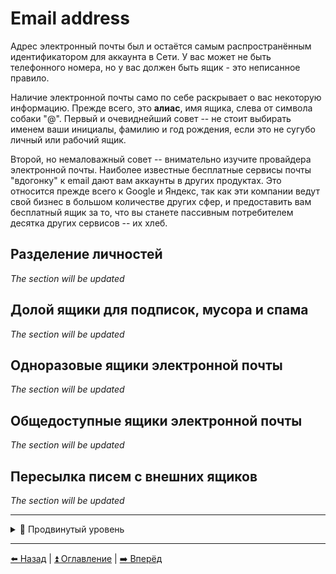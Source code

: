 # Email address

Адрес электронный почты был и остаётся самым распространённым идентификатором для аккаунта в Сети. У вас может не быть телефонного номера,
но у вас должен быть ящик - это неписанное правило.

Наличие электронной почты само по себе раскрывает о вас некоторую информацию. Прежде всего, это **алиас**, имя ящика, слева от символа
собаки "@". Первый и очевиднейший совет -- не стоит выбирать именем ваши инициалы, фамилию и год рождения, если это не сугубо личный
или рабочий ящик.

Второй, но немаловажный совет -- внимательно изучите провайдера электронной почты. Наиболее известные бесплатные сервисы почты "вдогонку" к email дают
вам аккаунты в других продуктах. Это относится прежде всего к Google и Яндекс, так как эти компании ведут свой бизнес в большом количестве
других сфер, и предоставить вам бесплатный ящик за то, что вы станете пассивным потребителем десятка других сервисов -- их хлеб.

## Разделение личностей

*The section will be updated*

## Долой ящики для подписок, мусора и спама

*The section will be updated*

## Одноразовые ящики электронной почты

*The section will be updated*

## Общедоступные ящики электронной почты

*The section will be updated*

## Пересылка писем с внешних ящиков

*The section will be updated*

---

<details>
  <summary>🥷 Продвинутый уровень</summary>


## Использование личного домена для создания почт под каждый сервис

*The section will be updated*

</details>

---

[⬅️ Назад](./phone.md) | [⏫ Оглавление](../README.md) | [➡️ Вперёд](./fio-birthday.md)
